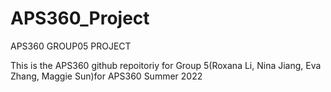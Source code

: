 # APS360_Project

APS360 GROUP05 PROJECT

This is the APS360 github repoitoriy for Group 5(Roxana Li, Nina Jiang, Eva Zhang, Maggie Sun)for APS360 Summer 2022
